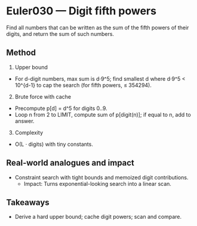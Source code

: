 # Euler030 — Digit fifth powers

Find all numbers that can be written as the sum of the fifth powers of their digits, and return the sum of such numbers.

## Method

1) Upper bound
- For d-digit numbers, max sum is d·9^5; find smallest d where d·9^5 < 10^{d-1} to cap the search (for fifth powers, ≤ 354294).

2) Brute force with cache
- Precompute p[d] = d^5 for digits 0..9.
- Loop n from 2 to LIMIT, compute sum of p[digit(n)]; if equal to n, add to answer.

3) Complexity
- O(L · digits) with tiny constants.

## Real-world analogues and impact
- Constraint search with tight bounds and memoized digit contributions.
  - Impact: Turns exponential-looking search into a linear scan.

## Takeaways
- Derive a hard upper bound; cache digit powers; scan and compare.
